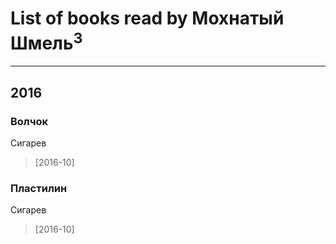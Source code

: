 # List of books read by Мохнатый Шмель<sup>3</sup>
---

## 2016

### Волчок
Сигарев
> [2016-10] 


### Пластилин
Сигарев
> [2016-10] 






